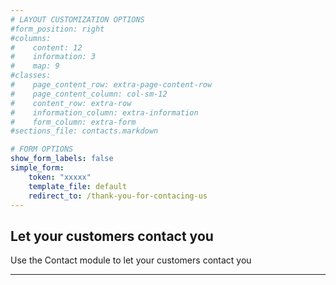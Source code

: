 ```yaml
---
# LAYOUT CUSTOMIZATION OPTIONS
#form_position: right
#columns:
#    content: 12
#    information: 3
#    map: 9
#classes:
#    page_content_row: extra-page-content-row
#    page_content_column: col-sm-12
#    content_row: extra-row
#    information_column: extra-information
#    form_column: extra-form
#sections_file: contacts.markdown

# FORM OPTIONS
show_form_labels: false
simple_form:
    token: "xxxxx"
    template_file: default
    redirect_to: /thank-you-for-contacing-us
---
```


## Let your customers contact you
Use the Contact module to let your customers contact you

___
